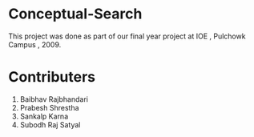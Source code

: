 Conceptual-Search
=================

This project was done as part of our final year project at IOE , Pulchowk Campus , 2009.

Contributers
============
1. Baibhav Rajbhandari 
2. Prabesh Shrestha
3. Sankalp Karna
4. Subodh Raj Satyal
